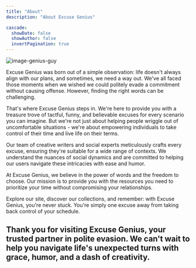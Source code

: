 ```yaml
---
title: "About"
description: "About Excuse Genius"

cascade:
  showDate: false
  showAuthor: false
  invertPagination: true
---
```


![image-genius-guy](img/excuse-genius-guy.jpg)

Excuse Genius was born out of a simple observation: life doesn't always align with our plans, and sometimes, we need a way out. We've all faced those moments when we wished we could politely evade a commitment without causing offense. However, finding the right words can be challenging.

That's where Excuse Genius steps in. We're here to provide you with a treasure trove of tactful, funny, and believable excuses for every scenario you can imagine. But we're not just about helping people wriggle out of uncomfortable situations - we're about empowering individuals to take control of their time and live life on their terms.

Our team of creative writers and social experts meticulously crafts every excuse, ensuring they're suitable for a wide range of contexts. We understand the nuances of social dynamics and are committed to helping our users navigate these intricacies with ease and humor.

At Excuse Genius, we believe in the power of words and the freedom to choose. Our mission is to provide you with the resources you need to prioritize your time without compromising your relationships.

Explore our site, discover our collections, and remember: with Excuse Genius, you're never stuck. You're simply one excuse away from taking back control of your schedule.

Thank you for visiting Excuse Genius, your trusted partner in polite evasion. We can't wait to help you navigate life's unexpected turns with grace, humor, and a dash of creativity.
---

